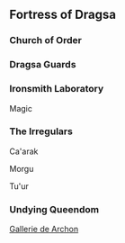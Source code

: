 

## Fortress of Dragsa

### Church of Order

### Dragsa Guards

### Ironsmith Laboratory

Magic 

### The Irregulars

Ca'arak

Morgu

Tu'ur

### Undying Queendom








[Gallerie de Archon](https://showcase.deuslair.com/core/fortress-of-dragsa/)